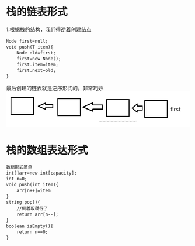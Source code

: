 # 栈的链表形式
1.根据栈的结构，我们得逆着创建结点
```
Node first=null;
void push(T item){
    Node old=first;
    first=new Node();
    first.item=item;
    first.next=old;
}

```
最后创建的链表就是逆序形式的，非常巧妙
![Alt text](image.png)
# 栈的数组表达形式
```
数组形式简单
int[]arr=new int[capacity];
int n=0;
void push(int item){
    arr[n++]=item
}
string pop(){
    //倒着取就行了
    return arr[n--];
}
boolean isEmpty(){
    return n==0;
}
```